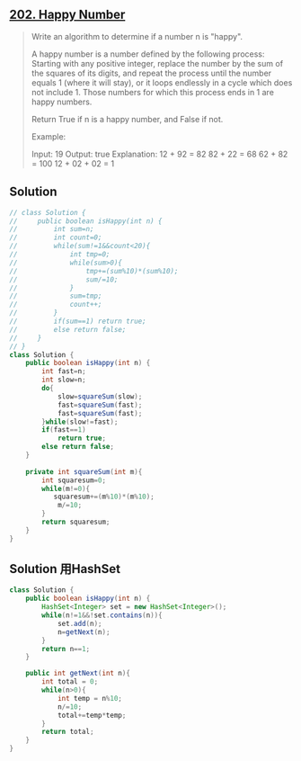 ## [202. Happy Number](https://leetcode-cn.com/problems/happy-number/)

> Write an algorithm to determine if a number n is "happy".
>
> A happy number is a number defined by the following process: Starting with any positive integer, replace the number by the sum of the squares of its digits, and repeat the process until the number equals 1 (where it will stay), or it loops endlessly in a cycle which does not include 1. Those numbers for which this process ends in 1 are happy numbers.
>
> Return True if n is a happy number, and False if not.
>
> Example: 
>
> Input: 19
> Output: true
> Explanation: 
> 12 + 92 = 82
> 82 + 22 = 68
> 62 + 82 = 100
> 12 + 02 + 02 = 1
>



## Solution

```java
// class Solution {
//     public boolean isHappy(int n) {
//         int sum=n;
//         int count=0;
//         while(sum!=1&&count<20){
//             int tmp=0;
//             while(sum>0){
//                 tmp+=(sum%10)*(sum%10);
//                 sum/=10;
//             }
//             sum=tmp;
//             count++;
//         }
//         if(sum==1) return true;
//         else return false;
//     }
// }
class Solution {
    public boolean isHappy(int n) {
        int fast=n;
        int slow=n;
        do{
            slow=squareSum(slow);
            fast=squareSum(fast);
            fast=squareSum(fast);
        }while(slow!=fast);
        if(fast==1)
            return true;
        else return false;
    }
    
    private int squareSum(int m){
        int squaresum=0;
        while(m!=0){
           squaresum+=(m%10)*(m%10);
            m/=10;
        }
        return squaresum;
    }
}
```

## Solution 用HashSet

```java
class Solution {
    public boolean isHappy(int n) {
        HashSet<Integer> set = new HashSet<Integer>();
        while(n!=1&&!set.contains(n)){
            set.add(n);
            n=getNext(n);
        }
        return n==1;
    }

    public int getNext(int n){
        int total = 0;
        while(n>0){
            int temp = n%10;
            n/=10;
            total+=temp*temp;
        }
        return total;
    }
}
```

